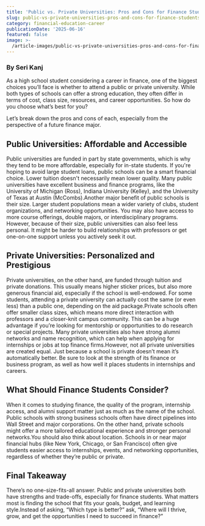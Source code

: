 ```yaml
---
title: 'Public vs. Private Universities: Pros and Cons for Finance Students'
slug: public-vs-private-universities-pros-and-cons-for-finance-students
category: financial-education-career
publicationDate: '2025-06-16'
featured: false
image: >-
  /article-images/public-vs-private-universities-pros-and-cons-for-finance-students.webp
---
```


### By Seri Kanj

As a high school student considering a career in finance, one of the biggest choices you’ll face is whether to attend a public or private university. While both types of schools can offer a strong education, they often differ in terms of cost, class size, resources, and career opportunities. So how do you choose what’s best for you?

Let’s break down the pros and cons of each, especially from the perspective of a future finance major.

## **Public Universities: Affordable and Accessible**

Public universities are funded in part by state governments, which is why they tend to be more affordable, especially for in-state students. If you're hoping to avoid large student loans, public schools can be a smart financial choice. Lower tuition doesn't necessarily mean lower quality. Many public universities have excellent business and finance programs, like the University of Michigan (Ross), Indiana University (Kelley), and the University of Texas at Austin (McCombs).Another major benefit of public schools is their size. Larger student populations mean a wider variety of clubs, student organizations, and networking opportunities. You may also have access to more course offerings, double majors, or interdisciplinary programs. However, because of their size, public universities can also feel less personal. It might be harder to build relationships with professors or get one-on-one support unless you actively seek it out.

## **Private Universities: Personalized and Prestigious**

Private universities, on the other hand, are funded through tuition and private donations. This usually means higher sticker prices, but also more generous financial aid, especially if the school is well-endowed. For some students, attending a private university can actually cost the same (or even less) than a public one, depending on the aid package.Private schools often offer smaller class sizes, which means more direct interaction with professors and a closer-knit campus community. This can be a huge advantage if you’re looking for mentorship or opportunities to do research or special projects. Many private universities also have strong alumni networks and name recognition, which can help when applying for internships or jobs at top finance firms.However, not all private universities are created equal. Just because a school is private doesn’t mean it’s automatically better. Be sure to look at the strength of its finance or business program, as well as how well it places students in internships and careers.

## **What Should Finance Students Consider?**

When it comes to studying finance, the quality of the program, internship access, and alumni support matter just as much as the name of the school. Public schools with strong business schools often have direct pipelines into Wall Street and major corporations. On the other hand, private schools might offer a more tailored educational experience and stronger personal networks.You should also think about location. Schools in or near major financial hubs (like New York, Chicago, or San Francisco) often give students easier access to internships, events, and networking opportunities, regardless of whether they’re public or private.

## **Final Takeaway**

There’s no one-size-fits-all answer. Public and private universities both have strengths and trade-offs, especially for finance students. What matters most is finding the school that fits your goals, budget, and learning style.Instead of asking, “Which type is better?” ask, “Where will I thrive, grow, and get the opportunities I need to succeed in finance?”
